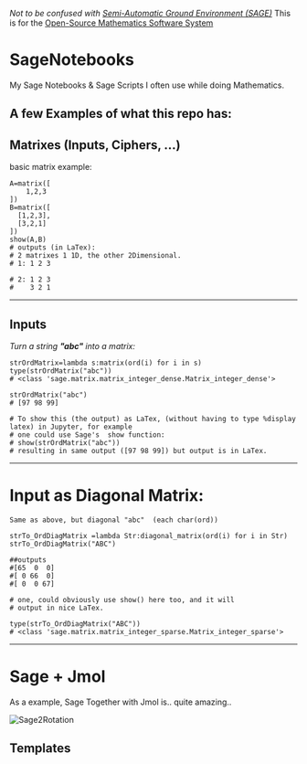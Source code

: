 
*Not to be confused with [Semi-Automatic Ground Environment (SAGE)](https://en.wikipedia.org/wiki/Semi-Automatic_Ground_Environment)*
This is for the [Open-Source Mathematics Software System](https://www.sagemath.org/index.html)

# SageNotebooks
My Sage Notebooks &amp; Sage Scripts I often use while doing Mathematics.



## A few Examples of what this repo has:

## Matrixes (Inputs, Ciphers, ...)

basic matrix example:
  ```
  A=matrix([
      1,2,3
  ])
 B=matrix([
    [1,2,3],
    [3,2,1]
])
show(A,B)
# outputs (in LaTex):
# 2 matrixes 1 1D, the other 2Dimensional.
# 1: 1 2 3

# 2: 1 2 3
#    3 2 1
  ```
  
-----------

## Inputs

*Turn a string **"abc"** into a matrix:*

```
strOrdMatrix=lambda s:matrix(ord(i) for i in s)
type(strOrdMatrix("abc"))
# <class 'sage.matrix.matrix_integer_dense.Matrix_integer_dense'>

strOrdMatrix("abc")
# [97 98 99]

# To show this (the output) as LaTex, (without having to type %display latex) in Jupyter, for example
# one could use Sage's  show function:
# show(strOrdMatrix("abc"))
# resulting in same output ([97 98 99]) but output is in LaTex.

```
-----------

# Input as Diagonal Matrix:

```
Same as above, but diagonal "abc"  (each char(ord))

strTo_OrdDiagMatrix =lambda Str:diagonal_matrix(ord(i) for i in Str)
strTo_OrdDiagMatrix("ABC")

##outputs
#[65  0  0]
#[ 0 66  0]
#[ 0  0 67]

# one, could obviously use show() here too, and it will
# output in nice LaTex.

type(strTo_OrdDiagMatrix("ABC"))
# <class 'sage.matrix.matrix_integer_sparse.Matrix_integer_sparse'>

```

-----------

# Sage + Jmol

As a example, Sage Together with Jmol is..
    quite amazing..

![Sage2Rotation](https://user-images.githubusercontent.com/68499986/113277935-90d35d00-92e1-11eb-9422-b375cd5503e1.png)



## Templates
